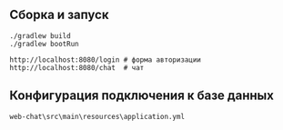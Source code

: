 
## Сборка и запуск
```
./gradlew build
./gradlew bootRun
```

```
http://localhost:8080/login # форма авторизации
http://localhost:8080/chat  # чат
```
## Конфигурация подключения к базе данных 

```
web-chat\src\main\resources\application.yml
```
